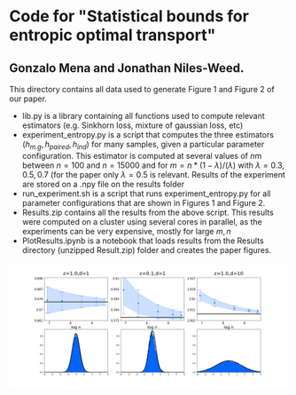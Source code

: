 # Code for "Statistical bounds for entropic optimal transport"

## Gonzalo Mena and Jonathan Niles-Weed.

This directory contains all data used to generate Figure 1 and Figure 2 of our paper.

* lib.py is a library containing all functions used to compute relevant estimators (e.g. Sinkhorn loss, mixture of gaussian loss, etc)
* experiment_entropy.py is a script that computes the three estimators ($h_{m.g}, h_{paired}, h_{ind}$) for many samples, given a particular parameter configuration. This estimator is computed at several values of $n$m between $n=100$ and $n=15000$ and for $m=n*(1-\lambda)/(\lambda)$ with $\lambda=0.3,0.5,0.7$ (for the paper only $\lambda=0.5$ is relevant. Results of the experiment are stored on a .npy file on the results folder
* run_experiment.sh is a script that runs experiment_entropy.py for all parameter configurations that are shown in Figures 1 and Figure 2.
* Results.zip contains all the results from the above script. This results were computed on a cluster using several cores in parallel, as the experiments can be very expensive, mostly for large $m,n$
* PlotResults.ipynb is a notebook that loads results from the Results directory (unzipped Result.zip) folder and creates the paper figures.

![optional caption text](clt.png)
